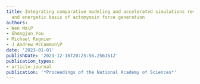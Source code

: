 ```yaml
---
title: Integrating comparative modeling and accelerated simulations reveals conformational
  and energetic basis of actomyosin force generation
authors:
- Wen Ma\P
- Shengjun You
- Michael Regnier
- J Andrew McCammon\P
date: '2023-01-01'
publishDate: '2023-12-16T20:25:56.256161Z'
publication_types:
- article-journal
publication: '*Proceedings of the National Academy of Sciences*'
---
```

